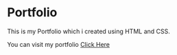 # Portfolio

This is my Portfolio which i created using HTML and CSS.

You can visit my portfolio <a href="https://sumitkandpal3.github.io/Portfolio/" target="_blank">Click Here</a>
 
